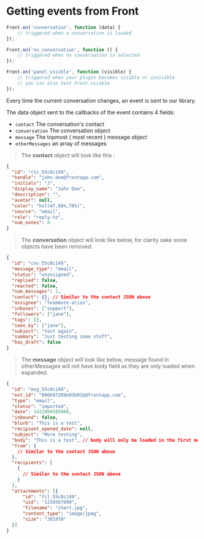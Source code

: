 # Getting events from Front

```javascript
Front.on('conversation', function (data) {
    // triggered when a conversation is loaded
});

Front.on('no_conversation', function () {
    // triggered when no conversation is selected
});

Front.on('panel_visible', function (visible) {
    // triggered when your plugin becomes visible or invisible
    // you can also test Front.visible
});
```

Every time the current conversation changes, an event is sent to our library.

The data object sent to the callbacks of the event contains 4 fields:

* `contact` The conversation's contact
* `conversation` The conversation object
* `message` The topmost ( most recent ) message object
* `otherMessages` an array of messages

> The **contact** object will look like this :

```json
{
  "id": "ctc_55c8c149",
  "handle": "john.doe@frontapp.com",
  "initials": "J",
  "display_name": "John Doe",
  "description": "",
  "avatar": null,
  "color": "hsl(47,60%,70%)",
  "source": "email",
  "role": "reply-to",
  "num_notes": 0
}
```

> The **conversation** object will look like below, for clarity sake some objects have been removed:

```json
{
  "id": "cnv_55c8c149",
  "message_type": "email",
  "status": "unassigned",
  "replied": false,
  "reacted": false,
  "num_messages": 1,
  "contact": {}, // Similar to the contact JSON above
  "assignee": "Teammate-alias",
  "inboxes": ["support"],
  "followers": ["jane"],
  "tags": [],
  "seen_by": ["jane"],
  "subject": "test again",
  "summary": "Just testing some stuff",
  "has_draft": false
}
```

> The **message** object will look like below, message found in otherMessages will not have body field as they are only loaded when expanded.

```json
{
  "id": "msg_55c8c149",
  "ext_id": "086b97289e93b01b@frontapp.com",
  "type": "email",
  "status": "imported",
  "date": 1422909585000,
  "inbound": false,
  "blurb": "This is a test",
  "recipient_opened_date": null,
  "subject": "More testing",
  "body": "This is a test", // body will only be loaded in the first message
  "from": {
    // Similar to the contact JSON above
  },
  "recipients": [
    {
      // Similar to the contact JSON above
    }
  ],
  "attachments": [{
      "id": "fil_55c8c149",
      "uid": "1234567890",
      "filename": "chart.jpg",
      "content_type": "image/jpeg",
      "size": "391970"
  }] 
}
```
